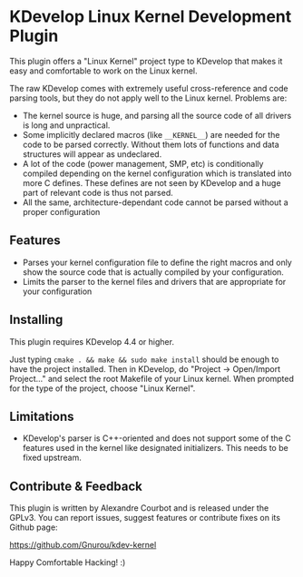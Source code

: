 KDevelop Linux Kernel Development Plugin
========================================

This plugin offers a "Linux Kernel" project type to KDevelop that makes it easy and comfortable to work on the Linux kernel.

The raw KDevelop comes with extremely useful cross-reference and code parsing tools, but they do not apply well to the Linux kernel. Problems are:

- The kernel source is huge, and parsing all the source code of all drivers is long and unpractical.
- Some implicitly declared macros (like `__KERNEL__`) are needed for the code to be parsed correctly. Without them lots of functions and data structures will appear as undeclared.
- A lot of the code (power management, SMP, etc) is conditionally compiled depending on the kernel configuration which is translated into more C defines. These defines are not seen by KDevelop and a huge part of relevant code is thus not parsed.
- All the same, architecture-dependant code cannot be parsed without a proper configuration

Features
--------

- Parses your kernel configuration file to define the right macros and only show the source code that is actually compiled by your configuration.
- Limits the parser to the kernel files and drivers that are appropriate for your configuration

Installing
----------
This plugin requires KDevelop 4.4 or higher.

Just typing `cmake . && make && sudo make install` should be enough to have the project installed. Then in KDevelop, do "Project -> Open/Import Project..." and select the root Makefile of your Linux kernel. When prompted for the type of the project, choose "Linux Kernel".

Limitations
-----------

- KDevelop's parser is C++-oriented and does not support some of the C features used in the kernel like designated initializers. This needs to be fixed upstream.

Contribute & Feedback
---------------------

This plugin is written by Alexandre Courbot and is released under the GPLv3. You can report issues, suggest features or contribute fixes on its Github page:

https://github.com/Gnurou/kdev-kernel

Happy Comfortable Hacking! :)

